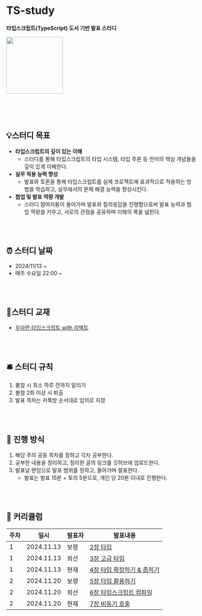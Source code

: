 # TS-study

**타입스크립트(TypeScript) 도서 기반 발표 스터디**

<img src="https://github.com/user-attachments/assets/c9a17e92-9872-4770-af23-25cec91524a7" width="150px" height="150px" />

<br/><br/>
<br/>

## 💡스터디 목표

- **타입스크립트의 깊이 있는 이해**
    - 스터디를 통해 타입스크립트의 타입 시스템, 타입 추론 등 언어의 핵심 개념들을 깊이 있게 이해한다.
- **실무 적용 능력 향상**
    - 발표와 토론을 통해 타입스크립트를 실제 프로젝트에 효과적으로 적용하는 방법을 학습하고, 실무에서의 문제 해결 능력을 향상시킨다.
- **협업 및 발표 역량 개발**
    - 스터디 참여자들이 돌아가며 발표와 질의응답을 진행함으로써 발표 능력과 협업 역량을 키우고, 서로의 관점을 공유하며 이해의 폭을 넓힌다.

<br/><br/>

## ⏰ 스터디 날짜

- 2024/11/13 ~
- 매주 수요일 22:00 ~

<br/><br/>

## 📘스터디 교재

- [우아한 타입스크립트 with 리액트](https://product.kyobobook.co.kr/detail/S000210716282?utm_source=google&utm_medium=cpc&utm_campaign=googleSearch&gad_source=1&gclid=Cj0KCQjwjNS3BhChARIsAOxBM6qZ81rCRgQN-7GDF3G3voumUOTmV9CNJd2tMD6z2P-QN56qG2Xvb_saAphREALw_wcB)

<br/><br/>

## 🛎️ 스터디 규칙

1. 불참 시 최소 하루 전까지 알리기
2. 불참 2회 이상 시 퇴출
3. 발표 목차는 카톡방 순서대로 임의로 지정

<br/><br/>

## 📢 진행 방식

1. 해당 주의 공동 목차를 정하고 각자 공부한다.
2. 공부한 내용을 정리하고, 정리한 글의 링크를 깃허브에 업로드한다.
3. 발표날 랜덤으로 발표 범위를 정하고, 돌아가며 발표한다.
    - 발표는 발표 15분 + 토의 5분으로, 개인 당 20분 이내로 진행한다.

<br/><br/>

## 📆 커리큘럼

| 주차 | 일시 | 발표자 | 발표내용 |
| --- | --- | --- | --- |
| 1 | 2024.11.13 | 보령 | [2장 타입](https://thin-brisket-ae4.notion.site/2-1101725a42fe804c840ed5278cd26724?pvs=4) |
| 1 | 2024.11.13 | 희선 | [3장 고급 타입](https://heess.notion.site/3-136af5c28112805c85bcc97b5c815d55) |
| 1 | 2024.11.13 | 현재 | [4장 타입 확장하기 & 좁히기](https://typical-pearl-e88.notion.site/4-1329d8bb0e5b80248c79e6ad764c71fb) |
| 2 | 2024.11.20 | 보령 | [5장 타입 활용하기](https://thin-brisket-ae4.notion.site/5-1441725a42fe809aa3b3fc2159cc0052?pvs=4) |
| 2 | 2024.11.20 | 희선 | [6장 타입스크립트 컴파일](https://heess.notion.site/6-142af5c281128058a330c48c8f150ebd#142af5c28112809c9472e73980e1e669) |
| 2 | 2024.11.20 | 현재 | [7장 비동기 호출](/) |


<br/><br/>

